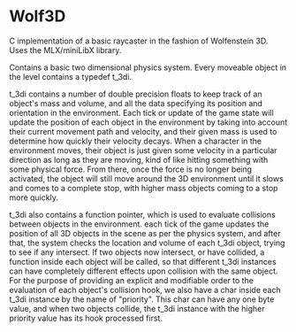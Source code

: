 # Wolf3D
C implementation of a basic raycaster in the fashion of Wolfenstein 3D. Uses the MLX/miniLibX library.

Contains a basic two dimensional physics system. Every moveable object in the level contains a typedef t_3di.

t_3di contains a number of double precision floats to keep track of an object's mass and volume, and all the
data specifying its position and orientation in the environment. Each tick or update of the game state will
update the position of each object in the environment by taking into account their current movement path and
velocity, and their given mass is used to determine how quickly their velocity decays. When a character in
the environment moves, their object is just given some velocity in a particular direction as long as they
are moving, kind of like hitting something with some physical force. From there, once the force is no longer
being activated, the object will still move around the 3D environment until it slows and comes to a complete
stop, with higher mass objects coming to a stop more quickly.

t_3di also contains a function pointer, which is used to evaluate collisions between objects in the environment.
each tick of the game updates the position of all 3D objects in the scene as per the physics system, and after
that, the system checks the location and volume of each t_3di object, trying to see if any intersect. If two
objects now intersect, or have collided, a function inside each object will be called, so that different t_3di
instances can have completely different effects upon collision with the same object. For the purpose of providing
an explicit and modifiable order to the evaluation of each object's collision hook, we also have a char inside
each t_3di instance by the name of "priority". This char can have any one byte value, and when two objects collide,
the t_3di instance with the higher priority value has its hook processed first.
